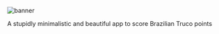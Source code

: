 ![banner](https://user-images.githubusercontent.com/65248543/178626556-c6c91706-b03e-4116-bc8b-99619e6095c0.png)

A stupidly minimalistic and beautiful app to score Brazilian Truco points
